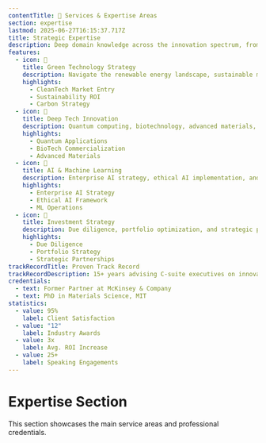 ```yaml
---
contentTitle: 💼 Services & Expertise Areas
section: expertise
lastmod: 2025-06-27T16:15:37.717Z
title: Strategic Expertise
description: Deep domain knowledge across the innovation spectrum, from emerging technologies to market strategy and investment execution.
features:
  - icon: 🌱
    title: Green Technology Strategy
    description: Navigate the renewable energy landscape, sustainable manufacturing, and circular economy opportunities. From market analysis to technology roadmaps.
    highlights:
      - CleanTech Market Entry
      - Sustainability ROI
      - Carbon Strategy
  - icon: 🔬
    title: Deep Tech Innovation
    description: Quantum computing, biotechnology, advanced materials, and emerging hardware. Bridging the gap between breakthrough science and market reality.
    highlights:
      - Quantum Applications
      - BioTech Commercialization
      - Advanced Materials
  - icon: 🤖
    title: AI & Machine Learning
    description: Enterprise AI strategy, ethical AI implementation, and competitive positioning in the age of artificial intelligence and automation.
    highlights:
      - Enterprise AI Strategy
      - Ethical AI Framework
      - ML Operations
  - icon: 💼
    title: Investment Strategy
    description: Due diligence, portfolio optimization, and strategic partnerships in emerging technology sectors. Connect innovation with capital.
    highlights:
      - Due Diligence
      - Portfolio Strategy
      - Strategic Partnerships
trackRecordTitle: Proven Track Record
trackRecordDescription: 15+ years advising C-suite executives on innovation strategy, with a focus on sustainable technology adoption and competitive positioning in emerging markets.
credentials:
  - text: Former Partner at McKinsey & Company
  - text: PhD in Materials Science, MIT
statistics:
  - value: 95%
    label: Client Satisfaction
  - value: "12"
    label: Industry Awards
  - value: 3x
    label: Avg. ROI Increase
  - value: 25+
    label: Speaking Engagements
---
```


# Expertise Section

This section showcases the main service areas and professional credentials.
